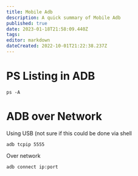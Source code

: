 ```yaml
---
title: Mobile Adb
description: A quick summary of Mobile Adb
published: true
date: 2023-01-18T21:58:09.440Z
tags: 
editor: markdown
dateCreated: 2022-10-01T21:22:38.237Z
---
```


# PS Listing in ADB
```
ps -A
```

# ADB over Network

Using USB (not sure if this could be done via shell
```
adb tcpip 5555
```

Over network
```
adb connect ip:port
```
